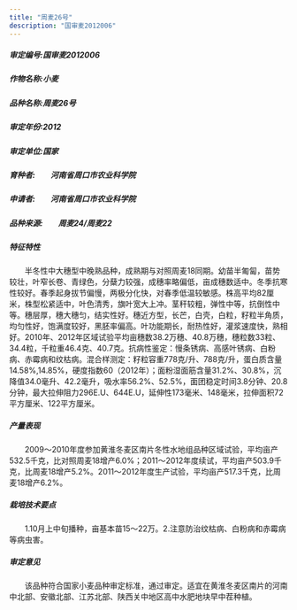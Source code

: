 ```yaml
---
title: "周麦26号"
description: "国审麦2012006"
---
```

##### 审定编号:国审麦2012006

##### 作物名称:小麦

##### 品种名称:周麦26号

##### 审定年份:2012

##### 审定单位:国家

##### 育种者:　　河南省周口市农业科学院

##### 申请者:　　河南省周口市农业科学院

##### 品种来源:　　周麦24/周麦22

##### 特征特性
　　半冬性中大穗型中晚熟品种，成熟期与对照周麦18同期。幼苗半匍匐，苗势较壮，叶窄长卷、青绿色，分蘖力较强，成穗率略偏低，亩成穗数适中。冬季抗寒性较好。春季起身拔节偏慢，两极分化快，对春季低温较敏感。株高平均82厘米，株型松紧适中，叶色清秀，旗叶宽大上冲。茎秆较粗，弹性中等，抗倒性中等。穗层厚，穗大穗匀，结实性好。穗近方型，长芒，白壳，白粒，籽粒半角质，均匀性好，饱满度较好，黑胚率偏高。叶功能期长，耐热性好，灌浆速度快，熟相好。2010年、2012年区域试验平均亩穗数38.2万穗、40.8万穗，穗粒数33粒、34.4粒，千粒重46.4克、40.7克。抗病性鉴定：慢条锈病、高感叶锈病、白粉病、赤霉病和纹枯病。混合样测定：籽粒容重778克/升、788克/升，蛋白质含量14.58%,14.85%，硬度指数60（2012年）；面粉湿面筋含量31.2%、30.8%，沉降值34.0毫升、42.2毫升，吸水率56.2%、52.5%，面团稳定时间3.8分钟、20.8分钟，最大拉伸阻力296E.U、644E.U，延伸性173毫米、148毫米，拉伸面积72平方厘米、122平方厘米。

##### 产量表现
　　2009～2010年度参加黄淮冬麦区南片冬性水地组品种区域试验，平均亩产532.5千克，比对照周麦18增产6.0%；2011～2012年度续试，平均亩产503.9千克，比周麦18增产5.2%。2011～2012年度生产试验，平均亩产517.3千克，比周麦18增产6.2%。

##### 栽培技术要点
　　1.10月上中旬播种，亩基本苗15～22万。2.注意防治纹枯病、白粉病和赤霉病等病虫害。

##### 审定意见
　　该品种符合国家小麦品种审定标准，通过审定。适宜在黄淮冬麦区南片的河南中北部、安徽北部、江苏北部、陕西关中地区高中水肥地块早中茬种植。
